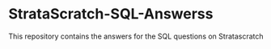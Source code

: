 # StrataScratch-SQL-Answerss
This repository contains the answers for the SQL questions on Stratascratch
